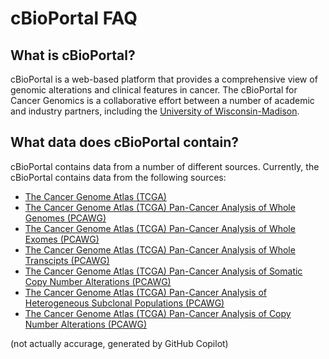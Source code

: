 # cBioPortal FAQ

## What is cBioPortal?

cBioPortal is a web-based platform that provides a comprehensive view of genomic alterations and clinical features in cancer. The cBioPortal for Cancer Genomics is a collaborative effort between a number of academic and industry partners, including the [University of Wisconsin-Madison](http://www.wisc.edu/).

## What data does cBioPortal contain?

cBioPortal contains data from a number of different sources. Currently, the cBioPortal contains data from the following sources:

- [The Cancer Genome Atlas (TCGA)](http://cancergenome.nih.gov/)
- [The Cancer Genome Atlas (TCGA) Pan-Cancer Analysis of Whole Genomes (PCAWG)](https://dcc.icgc.org/repositories/PCAWG)
- [The Cancer Genome Atlas (TCGA) Pan-Cancer Analysis of Whole Exomes (PCAWG)](https://dcc.icgc.org/repositories/PCAWG)
- [The Cancer Genome Atlas (TCGA) Pan-Cancer Analysis of Whole Transcipts (PCAWG)](https://dcc.icgc.org/repositories/PCAWG)
- [The Cancer Genome Atlas (TCGA) Pan-Cancer Analysis of Somatic Copy Number Alterations (PCAWG)](https://dcc.icgc.org/repositories/PCAWG)
- [The Cancer Genome Atlas (TCGA) Pan-Cancer Analysis of Heterogeneous Subclonal Populations (PCAWG)](https://dcc.icgc.org/repositories/PCAWG)
- [The Cancer Genome Atlas (TCGA) Pan-Cancer Analysis of Copy Number Alterations (PCAWG)](https://dcc.icgc.org/repositories/PCAWG)

(not actually accurage, generated by GitHub Copilot)
